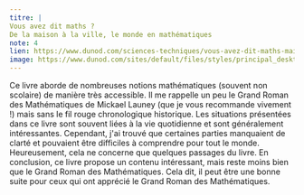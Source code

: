```yaml
---
titre: |
Vous avez dit maths ?
De la maison à la ville, le monde en mathématiques
note: 4
lien: https://www.dunod.com/sciences-techniques/vous-avez-dit-maths-maison-ville-monde-en-mathematiques-0
image: https://www.dunod.com/sites/default/files/styles/principal_desktop/public/thumbnails/image/9782100793303-001-X.jpeg
---
```

Ce livre aborde de nombreuses notions mathématiques (souvent non scolaire) de manière très accessible. Il me rappelle un peu le Grand Roman des Mathématiques de Mickael Launey (que je vous recommande vivement !) mais sans le fil rouge chronologique historique. Les situations présentées dans ce livre sont souvent liées à la vie quotidienne et sont généralement intéressantes. Cependant, j'ai trouvé que certaines parties manquaient de clarté et pouvaient être difficiles à comprendre pour tout le monde. Heureusement, cela ne concerne que quelques passages du livre. En conclusion, ce livre propose un contenu intéressant, mais reste moins bien que le Grand Roman des Mathématiques. Cela dit, il peut être une bonne suite pour ceux qui ont apprécié le Grand Roman des Mathématiques.

